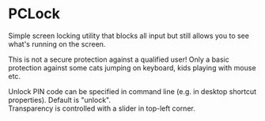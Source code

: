 # PCLock

Simple screen locking utility that blocks all input but still allows you to see what's running on the screen.

This is not a secure protection against a qualified user! Only a basic protection against some cats jumping on keyboard, kids playing with mouse etc.

Unlock PIN code can be specified in command line (e.g. in desktop shortcut properties). Default is "unlock".  
Transparency is controlled with a slider in top-left corner.  
